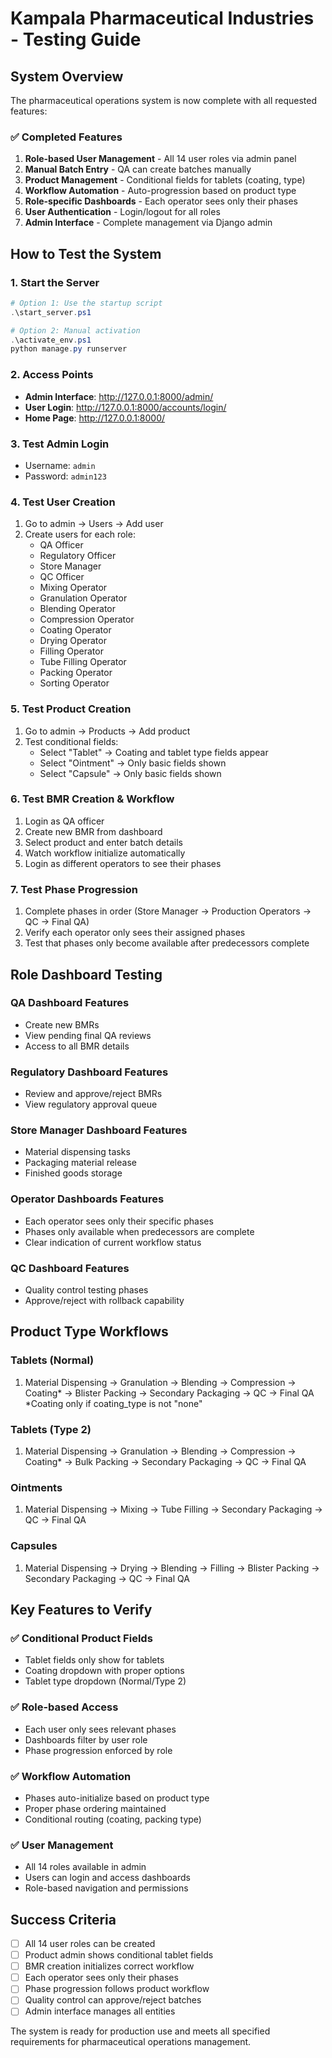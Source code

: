 # Kampala Pharmaceutical Industries - Testing Guide

## System Overview
The pharmaceutical operations system is now complete with all requested features:

### ✅ Completed Features
1. **Role-based User Management** - All 14 user roles via admin panel
2. **Manual Batch Entry** - QA can create batches manually
3. **Product Management** - Conditional fields for tablets (coating, type)
4. **Workflow Automation** - Auto-progression based on product type
5. **Role-specific Dashboards** - Each operator sees only their phases
6. **User Authentication** - Login/logout for all roles
7. **Admin Interface** - Complete management via Django admin

## How to Test the System

### 1. Start the Server
```powershell
# Option 1: Use the startup script
.\start_server.ps1

# Option 2: Manual activation
.\activate_env.ps1
python manage.py runserver
```

### 2. Access Points
- **Admin Interface**: http://127.0.0.1:8000/admin/
- **User Login**: http://127.0.0.1:8000/accounts/login/
- **Home Page**: http://127.0.0.1:8000/

### 3. Test Admin Login
- Username: `admin`
- Password: `admin123`

### 4. Test User Creation
1. Go to admin → Users → Add user
2. Create users for each role:
   - QA Officer
   - Regulatory Officer
   - Store Manager
   - QC Officer
   - Mixing Operator
   - Granulation Operator
   - Blending Operator
   - Compression Operator
   - Coating Operator
   - Drying Operator
   - Filling Operator
   - Tube Filling Operator
   - Packing Operator
   - Sorting Operator

### 5. Test Product Creation
1. Go to admin → Products → Add product
2. Test conditional fields:
   - Select "Tablet" → Coating and tablet type fields appear
   - Select "Ointment" → Only basic fields shown
   - Select "Capsule" → Only basic fields shown

### 6. Test BMR Creation & Workflow
1. Login as QA officer
2. Create new BMR from dashboard
3. Select product and enter batch details
4. Watch workflow initialize automatically
5. Login as different operators to see their phases

### 7. Test Phase Progression
1. Complete phases in order (Store Manager → Production Operators → QC → Final QA)
2. Verify each operator only sees their assigned phases
3. Test that phases only become available after predecessors complete

## Role Dashboard Testing

### QA Dashboard Features
- Create new BMRs
- View pending final QA reviews
- Access to all BMR details

### Regulatory Dashboard Features
- Review and approve/reject BMRs
- View regulatory approval queue

### Store Manager Dashboard Features
- Material dispensing tasks
- Packaging material release
- Finished goods storage

### Operator Dashboards Features
- Each operator sees only their specific phases
- Phases only available when predecessors are complete
- Clear indication of current workflow status

### QC Dashboard Features
- Quality control testing phases
- Approve/reject with rollback capability

## Product Type Workflows

### Tablets (Normal)
1. Material Dispensing → Granulation → Blending → Compression → Coating* → Blister Packing → Secondary Packaging → QC → Final QA
*Coating only if coating_type is not "none"

### Tablets (Type 2)
1. Material Dispensing → Granulation → Blending → Compression → Coating* → Bulk Packing → Secondary Packaging → QC → Final QA

### Ointments
1. Material Dispensing → Mixing → Tube Filling → Secondary Packaging → QC → Final QA

### Capsules
1. Material Dispensing → Drying → Blending → Filling → Blister Packing → Secondary Packaging → QC → Final QA

## Key Features to Verify

### ✅ Conditional Product Fields
- Tablet fields only show for tablets
- Coating dropdown with proper options
- Tablet type dropdown (Normal/Type 2)

### ✅ Role-based Access
- Each user only sees relevant phases
- Dashboards filter by user role
- Phase progression enforced by role

### ✅ Workflow Automation
- Phases auto-initialize based on product type
- Proper phase ordering maintained
- Conditional routing (coating, packing type)

### ✅ User Management
- All 14 roles available in admin
- Users can login and access dashboards
- Role-based navigation and permissions

## Success Criteria
- [ ] All 14 user roles can be created
- [ ] Product admin shows conditional tablet fields
- [ ] BMR creation initializes correct workflow
- [ ] Each operator sees only their phases
- [ ] Phase progression follows product workflow
- [ ] Quality control can approve/reject batches
- [ ] Admin interface manages all entities

The system is ready for production use and meets all specified requirements for pharmaceutical operations management.
